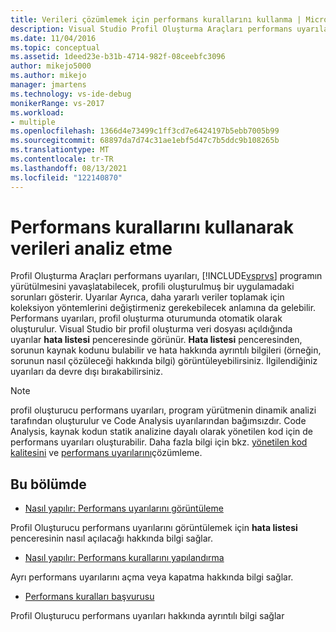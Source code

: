 ```yaml
---
title: Verileri çözümlemek için performans kurallarını kullanma | Microsoft Docs
description: Visual Studio Profil Oluşturma Araçları performans uyarılarının, programın yürütülmesini yavaşlatabilecek profili oluşturulmuş bir uygulamadaki sorunları nasıl belirteceğinizi öğrenin.
ms.date: 11/04/2016
ms.topic: conceptual
ms.assetid: 1deed23e-b31b-4714-982f-08ceebfc3096
author: mikejo5000
ms.author: mikejo
manager: jmartens
ms.technology: vs-ide-debug
monikerRange: vs-2017
ms.workload:
- multiple
ms.openlocfilehash: 1366d4e73499c1ff3cd7e6424197b5ebb7005b99
ms.sourcegitcommit: 68897da7d74c31ae1ebf5d47c7b5ddc9b108265b
ms.translationtype: MT
ms.contentlocale: tr-TR
ms.lasthandoff: 08/13/2021
ms.locfileid: "122140870"
---
```

# <a name="use-performance-rules-to-analyze-data"></a>Performans kurallarını kullanarak verileri analiz etme
Profil Oluşturma Araçları performans uyarıları, [!INCLUDE[vsprvs](../code-quality/includes/vsprvs_md.md)] programın yürütülmesini yavaşlatabilecek, profili oluşturulmuş bir uygulamadaki sorunları gösterir. Uyarılar Ayrıca, daha yararlı veriler toplamak için koleksiyon yöntemlerini değiştirmeniz gerekebilecek anlamına da gelebilir. Performans uyarıları, profil oluşturma oturumunda otomatik olarak oluşturulur. Visual Studio bir profil oluşturma veri dosyası açıldığında uyarılar **hata listesi** penceresinde görünür. **Hata listesi** penceresinden, sorunun kaynak kodunu bulabilir ve hata hakkında ayrıntılı bilgileri (örneğin, sorunun nasıl çözüleceği hakkında bilgi) görüntüleyebilirsiniz. İlgilendiğiniz uyarıları da devre dışı bırakabilirsiniz.

> [!NOTE]
> profil oluşturucu performans uyarıları, program yürütmenin dinamik analizi tarafından oluşturulur ve Code Analysis uyarılarından bağımsızdır. Code Analysis, kaynak kodun statik analizine dayalı olarak yönetilen kod için de performans uyarıları oluşturabilir. Daha fazla bilgi için bkz. [yönetilen kod kalitesini](../code-quality/code-analysis-for-managed-code-overview.md) ve [performans uyarılarını](/dotnet/fundamentals/code-analysis/quality-rules/performance-warnings)çözümleme.

## <a name="in-this-section"></a>Bu bölümde
- [Nasıl yapılır: Performans uyarılarını görüntüleme](../profiling/how-to-view-performance-warnings.md)

 Profil Oluşturucu performans uyarılarını görüntülemek için **hata listesi** penceresinin nasıl açılacağı hakkında bilgi sağlar.

- [Nasıl yapılır: Performans kurallarını yapılandırma](../profiling/how-to-configure-performance-rules.md)

 Ayrı performans uyarılarını açma veya kapatma hakkında bilgi sağlar.

- [Performans kuralları başvurusu](../profiling/performance-rules-reference.md)

 Profil Oluşturucu performans uyarıları hakkında ayrıntılı bilgi sağlar
